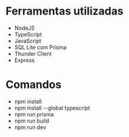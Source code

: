 

# Ferramentas utilizadas
- NodeJS
- TypeScript
- JavaScript
- SQL Lite com Prisma
- Thunder Client
- Express

# Comandos

- npm install
- npm install --global typescript
- npm run prisma
- npm run build
- npm run dev
